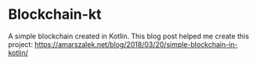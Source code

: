 # Blockchain-kt
A simple blockchain created in Kotlin.
This blog post helped me create this project: https://amarszalek.net/blog/2018/03/20/simple-blockchain-in-kotlin/
